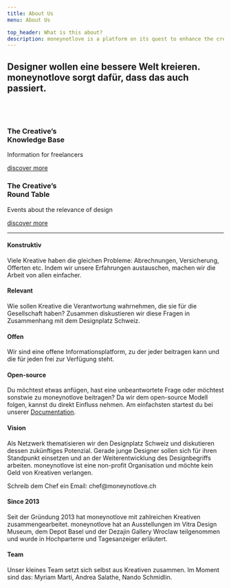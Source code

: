 ```yaml
---
title: About Us
menu: About Us

top_header: What is this about?
description: moneynotlove is a platform on its quest to enhance the creative industry.
---
```


<section class="horizontal-center">
  <h2>Designer wollen eine bessere Welt kreieren. <br />moneynotlove sorgt dafür, dass das auch passiert.</h2>
  <h2>&nbsp;</h2>
</section>

<section class="row align-center">
  <div class="col-xs-12 col-md-4 square horizontal-center">
    <div class="box-red">
      <a class="link-box" href="knowledge-base"><span></span></a>
      <h3>The Creative’s <br />Knowledge Base</h3>
      <p>
        Information for freelancers
      </p>
      <p class="flex-bottom">
        <span style="text-decoration:underline;">
        discover more
        </span>
      </p>
    </div>
  </div>
  <div class="col-xs-12 col-md-4 square horizontal-center">
    <div class="box-green">
      <a class="link-box" href="round-table"><span></span></a>
      <h3>The Creative’s <br />Round Table</h3>
      <p>
        Events about the relevance of design
      </p>
      <p class="flex-bottom">
        <span style="text-decoration:underline;">
        discover more
        </span>
      </p>
    </div>
  </div>
</section>

<hr>

<section class="row">
  <div class="col-xs-12 col-md-4">
    <h4>Konstruktiv</h4>
    <p>Viele Kreative haben die gleichen Probleme: Abrechnungen, Versicherung, Offerten etc. Indem wir unsere Erfahrungen austauschen, machen wir die Arbeit von allen einfacher. </p>
  </div>
  <div class="col-xs-12 col-md-4">
    <h4>Relevant</h4>
    <p>Wie sollen Kreative die Verantwortung wahrnehmen, die sie für die Gesellschaft haben? Zusammen diskustieren wir diese Fragen in Zusammenhang mit dem Designplatz Schweiz. </p>
  </div>
  <div class="col-xs-12 col-md-4">
    <h4>Offen</h4>
    <p>Wir sind eine offene Informationsplatform, zu der jeder beitragen kann und die für jeden frei zur Verfügung steht. </p>
  </div>
</section>

<section class="row">
  <div class="col-xs-12 col-md-4">
    <h4>Open-source</h4>
  </div>
  <div class="col-xs-12 col-md-8">
    <p>Du möchtest etwas anfügen, hast eine unbeantwortete Frage oder möchtest sonstwie zu moneynotlove beitragen? Da wir dem open-source Modell folgen, kannst du direkt Einfluss nehmen. Am einfachsten startest du bei unserer <a href="documentation">Documentation</a>. </p>
  </div>
</section>
<section class="row">
  <div class="col-xs-12 col-md-4">
    <h4>Vision</h4>
  </div>
  <div class="col-xs-12 col-md-8">
    <p>Als Netzwerk thematisieren wir den Designplatz Schweiz und diskutieren dessen zukünftiges Potenzial. Gerade junge Designer sollen sich für ihren Standpunkt einsetzen und an der Weiterentwicklung des Designbegriffs arbeiten. moneynotlove ist eine non-profit Organisation und möchte kein Geld von Kreativen verlangen.
    </p>
    <p>
    Schreib dem Chef ein Email: chef@moneynotlove.ch
    </p>
  </div>
</section>
<section class="row">
  <div class="col-xs-12 col-md-4">
    <h4>Since 2013</h4>
  </div>
  <div class="col-xs-12 col-md-8">
    <p>Seit der Gründung 2013 hat moneynotlove mit zahlreichen Kreativen zusammengearbeitet. moneynotlove hat an Ausstellungen im Vitra Design Museum, dem Depot Basel und der Dezajin Gallery Wroclaw teilgenommen und wurde in Hochparterre und Tagesanzeiger erläutert.  </p>
  </div>
</section>
<section class="row">
  <div class="col-xs-12 col-md-4">
    <h4>Team</h4>
  </div>
  <div class="col-xs-12 col-md-8">
    <p>Unser kleines Team setzt sich selbst aus Kreativen zusammen. Im Moment sind das: Myriam Marti, Andrea Salathe, Nando Schmidlin.  </p>
  </div>
</section>
